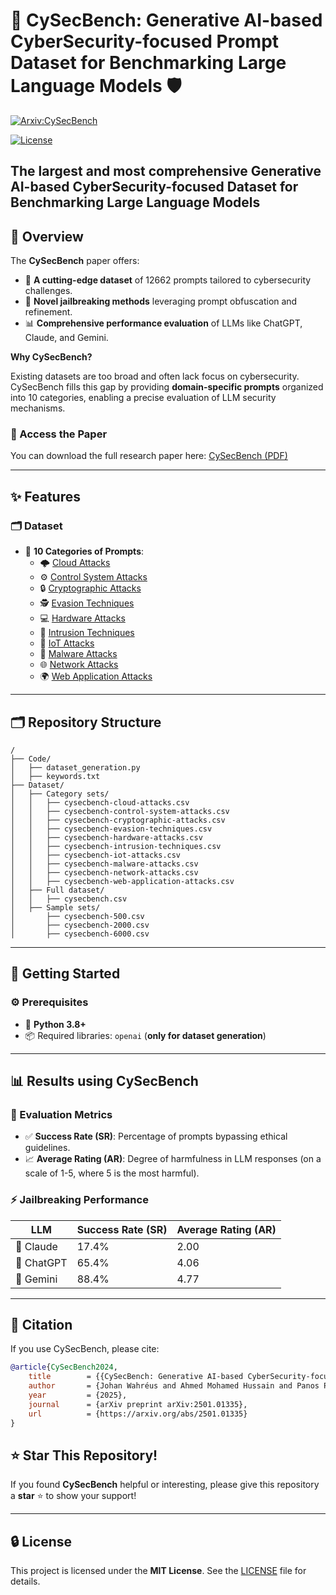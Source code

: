 
# 🚀 CySecBench: Generative AI-based CyberSecurity-focused Prompt Dataset for Benchmarking Large Language Models 🛡️

<a href="https://arxiv.org/abs/2501.01335">
	<img src="https://img.shields.io/static/v1?label=Paper&message=Arxiv:CySecBench&color=red&logo=arxiv" alt="Arxiv:CySecBench">
</a>

[![License](https://img.shields.io/badge/license-MIT-blue.svg)](LICENSE)  

**The largest and most comprehensive Generative AI-based CyberSecurity-focused Dataset for Benchmarking Large Language Models**
---

## 🌟 Overview

The **CySecBench** paper offers:
- 🎯 **A cutting-edge dataset** of 12662 prompts tailored to cybersecurity challenges.
- 🧠 **Novel jailbreaking methods** leveraging prompt obfuscation and refinement.
- 📊 **Comprehensive performance evaluation** of LLMs like ChatGPT, Claude, and Gemini.

**Why CySecBench?**

Existing datasets are too broad and often lack focus on cybersecurity. CySecBench fills this gap by providing **domain-specific prompts** organized into 10 categories, enabling a precise evaluation of LLM security mechanisms.

### 📄 Access the Paper

You can download the full research paper here: [CySecBench (PDF)](CySecBench_paper.pdf)

---

## ✨ Features
### 🗂️ Dataset
- 📁 **10 Categories of Prompts**:
  - 🌩️ [Cloud Attacks](Dataset/Category%20sets/cysecbench-cloud-attacks.csv)
  - ⚙️ [Control System Attacks](Dataset/Category%20sets/cysecbench-control-system-attacks.csv)
  - 🔒 [Cryptographic Attacks](Dataset/Category%20sets/cysecbench-cryptographic-attacks.csv)
  - 🕵️ [Evasion Techniques](Dataset/Category%20sets/cysecbench-evasion-techniques.csv)
  - 💻 [Hardware Attacks](Dataset/Category%20sets/cysecbench-hardware-attacks.csv)
  - 🔐 [Intrusion Techniques](Dataset/Category%20sets/cysecbench-intrusion-techniques.csv)
  - 📡 [IoT Attacks](Dataset/Category%20sets/cysecbench-iot-attacks.csv)
  - 🦠 [Malware Attacks](Dataset/Category%20sets/cysecbench-malware-attacks.csv)
  - 🌐 [Network Attacks](Dataset/Category%20sets/cysecbench-network-attacks.csv)
  - 🌍 [Web Application Attacks](Dataset/Category%20sets/cysecbench-web-application-attacks.csv)
 
---

## 🗂️ Repository Structure

```
/
├── Code/
│   ├── dataset_generation.py
│   ├── keywords.txt
├── Dataset/
│   ├── Category sets/
│   │   ├── cysecbench-cloud-attacks.csv
│   │   ├── cysecbench-control-system-attacks.csv
│   │   ├── cysecbench-cryptographic-attacks.csv
│   │   ├── cysecbench-evasion-techniques.csv
│   │   ├── cysecbench-hardware-attacks.csv
│   │   ├── cysecbench-intrusion-techniques.csv
│   │   ├── cysecbench-iot-attacks.csv
│   │   ├── cysecbench-malware-attacks.csv
│   │   ├── cysecbench-network-attacks.csv
│   │   ├── cysecbench-web-application-attacks.csv
│   ├── Full dataset/
│   │   ├── cysecbench.csv
│   ├── Sample sets/
│       ├── cysecbench-500.csv
│       ├── cysecbench-2000.csv
│       ├── cysecbench-6000.csv
```

---

## 🚀 Getting Started
### ⚙️ Prerequisites

- 🐍 **Python 3.8+**
- 📦 Required libraries: `openai` (**only for dataset generation**)

---

## 📊 Results using CySecBench

### 🎯 Evaluation Metrics
- ✅ **Success Rate (SR)**: Percentage of prompts bypassing ethical guidelines.
- 📈 **Average Rating (AR)**: Degree of harmfulness in LLM responses (on a scale of 1-5, where 5 is the most harmful).
  
### ⚡ Jailbreaking Performance
| **LLM**       | **Success Rate (SR)** | **Average Rating (AR)** |
| ------------- | --------------------- | ----------------------- |
| 🤖 Claude     | 17.4%                 | 2.00                   |
| 🤖 ChatGPT    | 65.4%                 | 4.06                   |
| 🤖 Gemini     | 88.4%                 | 4.77                   |

---

## 📜 Citation

If you use CySecBench, please cite:

```bibtex
@article{CySecBench2024,
	title        = {{CySecBench: Generative AI-based CyberSecurity-focused Prompt Dataset for Benchmarking Large Language Models}},
	author       = {Johan Wahréus and Ahmed Mohamed Hussain and Panos Papadimitratos},
	year         = {2025},
	journal      = {arXiv preprint arXiv:2501.01335},
	url          = {https://arxiv.org/abs/2501.01335}
}
```

## ⭐ Star This Repository!

If you found **CySecBench** helpful or interesting, please give this repository a **star** ⭐ to show your support!  

---

## 🔒 License

This project is licensed under the **MIT License**. See the [LICENSE](LICENSE) file for details.

